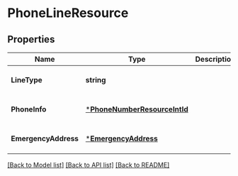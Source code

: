 # PhoneLineResource

## Properties
Name | Type | Description | Notes
------------ | ------------- | ------------- | -------------
**LineType** | **string** |  | [optional] [default to null]
**PhoneInfo** | [***PhoneNumberResourceIntId**](PhoneNumberResourceIntId.md) |  | [optional] [default to null]
**EmergencyAddress** | [***EmergencyAddress**](EmergencyAddress.md) |  | [optional] [default to null]

[[Back to Model list]](../README.md#documentation-for-models) [[Back to API list]](../README.md#documentation-for-api-endpoints) [[Back to README]](../README.md)


